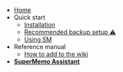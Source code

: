 - [Home](README.md)
- Quick start
  - [Installation](qs-installation.md)
  - [Recommended backup setup ⚠️](qs-backup-setup.md)
  - [Using SM](qs-using-sm.md)
- Reference manual
  - [How to add to the wiki](qs-editwiki.md)  
- [**SuperMemo Assistant**](/sma/ ':ignore')
